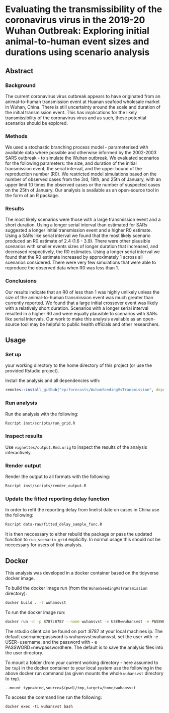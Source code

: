 # Evaluating the transmissibility of the coronavirus virus in the 2019-20 Wuhan Outbreak: Exploring initial animal-to-human event sizes and durations using scenario analysis

## Abstract

### Background

The current coronavirus virus outbreak appears to have originated from an animal-to-human transmission event at Huanan seafood wholesale market in Wuhan, China. There is still uncertainty around the scale and duration of the initial transmission event. This has implications for the likely transmissibility of the coronavirus virus and as such, these potential scenarios should be explored. 

### Methods

We used a stochastic branching process model - parameterised with available data where possible and otherwise informed by the 2002-2003 SARS outbreak - to simulate the Wuhan outbreak. We evaluated scenarios for the following parameters: the size, and duration of the initial transmission event, the serial interval, and the upper bound of the reproduction number (R0). We restricted model simulations based on the number of observed cases from the 3rd, 18th, and 25th of January, with an upper limit 10 times the observed cases or the number of suspected cases on the 25th of January. Our analysis is available as an open-source tool in the form of an R package.

### Results

The most likely scenarios were those with a large transmission event and a short duration. Using a longer serial interval than estimated for SARs suggested a longer initial transmission event and a higher R0 estimate. Using a SARs like serial interval we found that the most likely scenario produced an R0 estimate of 2.4 (1.6 - 3.9). There were other plausible scenarios with smaller events sizes of longer duration that increased, and decreased respectively, the R0 estimates. Using a longer serial interval we found that the R0 estimate increased by approximately 1 across all scenarios considered. There were very few simulations that were able to reproduce the observed data when R0 was less than 1. 

### Conclusions

Our results indicate that an R0 of less than 1 was highly unlikely unless the size of the animal-to-human transmission event was much greater than currently reported. We found that a large initial crossover event was likely with a relatively short duration. Scenarios with a longer serial interval resulted in a higher R0 and were equally plausible to scenarios with SARs like serial intervals. Our work to make this analysis available as an open-source tool may be helpful to public health officials and other researchers.

## Usage

### Set up

 your working directory to the home directory of this project (or use the provided Rstudio project).

Install the analysis and all dependencies with: 

```r
remotes::install_github("epiforecasts/WuhanSeedingVsTransmission", dependencies = TRUE)
```

### Run analysis

Run the analysis with the following:

```bash
Rscript inst/scripts/run_grid.R
```


### Inspect results

Use `vignettes/output.Rmd.orig` to inspect the results of the analysis interactively.


### Render output

Render the output to all formats with the following:

```bash
Rscript inst/scripts/render_output.R
```

### Update the fitted reporting delay function

In order to refit the reporting delay from linelist date on cases in China use the following:

```bash
Rscript data-raw/fitted_delay_sample_func.R
```

It is then neccessary to either rebuild the package or pass the updated function to `run_scenario_grid` explicitly. In normal usage this should not be neccessary for users of this analysis.

## Docker


This analysis was developed in a docker container based on the tidyverse docker image. 

To build the docker image run (from the `WuhanSeedingVsTransmission` directory):

```bash
docker build . -t wuhansvst
```

To run the docker image run:

```bash
docker run -d -p 8787:8787 --name wuhansvst -e USER=wuhansvst -e PASSWORD=wuhansvst wuhansvst
```

The rstudio client can be found on port :8787 at your local machines ip. The default username:password is wuhansvst:wuhansvst, set the user with -e USER=username, and the password with - e PASSWORD=newpasswordhere. The default is to save the analysis files into the user directory.

To mount a folder (from your current working directory - here assumed to be `tmp`) in the docker container to your local system use the following in the above docker run command (as given mounts the whole `wuhansvst` directory to `tmp`).

```{bash, eval = FALSE}
--mount type=bind,source=$(pwd)/tmp,target=/home/wuhansvst
```

To access the command line run the following:

```{bash, eval = FALSE}
docker exec -ti wuhansvst bash
```